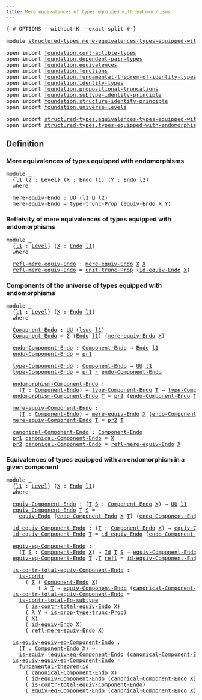 ```yaml
---
title: Mere equivalences of types equipped with endomorphisms
---
```


<pre class="Agda"><a id="80" class="Symbol">{-#</a> <a id="84" class="Keyword">OPTIONS</a> <a id="92" class="Pragma">--without-K</a> <a id="104" class="Pragma">--exact-split</a> <a id="118" class="Symbol">#-}</a>

<a id="123" class="Keyword">module</a> <a id="130" href="structured-types.mere-equivalences-types-equipped-with-endomorphisms.html" class="Module">structured-types.mere-equivalences-types-equipped-with-endomorphisms</a> <a id="199" class="Keyword">where</a>

<a id="206" class="Keyword">open</a> <a id="211" class="Keyword">import</a> <a id="218" href="foundation.contractible-types.html" class="Module">foundation.contractible-types</a>
<a id="248" class="Keyword">open</a> <a id="253" class="Keyword">import</a> <a id="260" href="foundation.dependent-pair-types.html" class="Module">foundation.dependent-pair-types</a>
<a id="292" class="Keyword">open</a> <a id="297" class="Keyword">import</a> <a id="304" href="foundation.equivalences.html" class="Module">foundation.equivalences</a>
<a id="328" class="Keyword">open</a> <a id="333" class="Keyword">import</a> <a id="340" href="foundation.functions.html" class="Module">foundation.functions</a>
<a id="361" class="Keyword">open</a> <a id="366" class="Keyword">import</a> <a id="373" href="foundation.fundamental-theorem-of-identity-types.html" class="Module">foundation.fundamental-theorem-of-identity-types</a>
<a id="422" class="Keyword">open</a> <a id="427" class="Keyword">import</a> <a id="434" href="foundation.identity-types.html" class="Module">foundation.identity-types</a>
<a id="460" class="Keyword">open</a> <a id="465" class="Keyword">import</a> <a id="472" href="foundation.propositional-truncations.html" class="Module">foundation.propositional-truncations</a>
<a id="509" class="Keyword">open</a> <a id="514" class="Keyword">import</a> <a id="521" href="foundation.subtype-identity-principle.html" class="Module">foundation.subtype-identity-principle</a>
<a id="559" class="Keyword">open</a> <a id="564" class="Keyword">import</a> <a id="571" href="foundation.structure-identity-principle.html" class="Module">foundation.structure-identity-principle</a>
<a id="611" class="Keyword">open</a> <a id="616" class="Keyword">import</a> <a id="623" href="foundation.universe-levels.html" class="Module">foundation.universe-levels</a>

<a id="651" class="Keyword">open</a> <a id="656" class="Keyword">import</a> <a id="663" href="structured-types.equivalences-types-equipped-with-endomorphisms.html" class="Module">structured-types.equivalences-types-equipped-with-endomorphisms</a>
<a id="727" class="Keyword">open</a> <a id="732" class="Keyword">import</a> <a id="739" href="structured-types.types-equipped-with-endomorphisms.html" class="Module">structured-types.types-equipped-with-endomorphisms</a>
</pre>
## Definition

### Mere equivalences of types equipped with endomorphisms

<pre class="Agda"><a id="878" class="Keyword">module</a> <a id="885" href="structured-types.mere-equivalences-types-equipped-with-endomorphisms.html#885" class="Module">_</a>
  <a id="889" class="Symbol">{</a><a id="890" href="structured-types.mere-equivalences-types-equipped-with-endomorphisms.html#890" class="Bound">l1</a> <a id="893" href="structured-types.mere-equivalences-types-equipped-with-endomorphisms.html#893" class="Bound">l2</a> <a id="896" class="Symbol">:</a> <a id="898" href="Agda.Primitive.html#597" class="Postulate">Level</a><a id="903" class="Symbol">}</a> <a id="905" class="Symbol">(</a><a id="906" href="structured-types.mere-equivalences-types-equipped-with-endomorphisms.html#906" class="Bound">X</a> <a id="908" class="Symbol">:</a> <a id="910" href="structured-types.types-equipped-with-endomorphisms.html#454" class="Function">Endo</a> <a id="915" href="structured-types.mere-equivalences-types-equipped-with-endomorphisms.html#890" class="Bound">l1</a><a id="917" class="Symbol">)</a> <a id="919" class="Symbol">(</a><a id="920" href="structured-types.mere-equivalences-types-equipped-with-endomorphisms.html#920" class="Bound">Y</a> <a id="922" class="Symbol">:</a> <a id="924" href="structured-types.types-equipped-with-endomorphisms.html#454" class="Function">Endo</a> <a id="929" href="structured-types.mere-equivalences-types-equipped-with-endomorphisms.html#893" class="Bound">l2</a><a id="931" class="Symbol">)</a>
  <a id="935" class="Keyword">where</a>

  <a id="944" href="structured-types.mere-equivalences-types-equipped-with-endomorphisms.html#944" class="Function">mere-equiv-Endo</a> <a id="960" class="Symbol">:</a> <a id="962" href="foundation-core.universe-levels.html#235" class="Primitive">UU</a> <a id="965" class="Symbol">(</a><a id="966" href="structured-types.mere-equivalences-types-equipped-with-endomorphisms.html#890" class="Bound">l1</a> <a id="969" href="Agda.Primitive.html#810" class="Primitive Operator">⊔</a> <a id="971" href="structured-types.mere-equivalences-types-equipped-with-endomorphisms.html#893" class="Bound">l2</a><a id="973" class="Symbol">)</a>
  <a id="977" href="structured-types.mere-equivalences-types-equipped-with-endomorphisms.html#944" class="Function">mere-equiv-Endo</a> <a id="993" class="Symbol">=</a> <a id="995" href="foundation.propositional-truncations.html#2012" class="Function">type-trunc-Prop</a> <a id="1011" class="Symbol">(</a><a id="1012" href="structured-types.equivalences-types-equipped-with-endomorphisms.html#1104" class="Function">equiv-Endo</a> <a id="1023" href="structured-types.mere-equivalences-types-equipped-with-endomorphisms.html#906" class="Bound">X</a> <a id="1025" href="structured-types.mere-equivalences-types-equipped-with-endomorphisms.html#920" class="Bound">Y</a><a id="1026" class="Symbol">)</a>
</pre>
### Refleivity of mere equivalences of types equipped with endomorphisms

<pre class="Agda"><a id="1115" class="Keyword">module</a> <a id="1122" href="structured-types.mere-equivalences-types-equipped-with-endomorphisms.html#1122" class="Module">_</a>
  <a id="1126" class="Symbol">{</a><a id="1127" href="structured-types.mere-equivalences-types-equipped-with-endomorphisms.html#1127" class="Bound">l1</a> <a id="1130" class="Symbol">:</a> <a id="1132" href="Agda.Primitive.html#597" class="Postulate">Level</a><a id="1137" class="Symbol">}</a> <a id="1139" class="Symbol">(</a><a id="1140" href="structured-types.mere-equivalences-types-equipped-with-endomorphisms.html#1140" class="Bound">X</a> <a id="1142" class="Symbol">:</a> <a id="1144" href="structured-types.types-equipped-with-endomorphisms.html#454" class="Function">Endo</a> <a id="1149" href="structured-types.mere-equivalences-types-equipped-with-endomorphisms.html#1127" class="Bound">l1</a><a id="1151" class="Symbol">)</a>
  <a id="1155" class="Keyword">where</a>
  
  <a id="1166" href="structured-types.mere-equivalences-types-equipped-with-endomorphisms.html#1166" class="Function">refl-mere-equiv-Endo</a> <a id="1187" class="Symbol">:</a> <a id="1189" href="structured-types.mere-equivalences-types-equipped-with-endomorphisms.html#944" class="Function">mere-equiv-Endo</a> <a id="1205" href="structured-types.mere-equivalences-types-equipped-with-endomorphisms.html#1140" class="Bound">X</a> <a id="1207" href="structured-types.mere-equivalences-types-equipped-with-endomorphisms.html#1140" class="Bound">X</a>
  <a id="1211" href="structured-types.mere-equivalences-types-equipped-with-endomorphisms.html#1166" class="Function">refl-mere-equiv-Endo</a> <a id="1232" class="Symbol">=</a> <a id="1234" href="foundation.propositional-truncations.html#2096" class="Function">unit-trunc-Prop</a> <a id="1250" class="Symbol">(</a><a id="1251" href="structured-types.equivalences-types-equipped-with-endomorphisms.html#1859" class="Function">id-equiv-Endo</a> <a id="1265" href="structured-types.mere-equivalences-types-equipped-with-endomorphisms.html#1140" class="Bound">X</a><a id="1266" class="Symbol">)</a>
</pre>
### Components of the universe of types equipped with endomorphisms

<pre class="Agda"><a id="1350" class="Keyword">module</a> <a id="1357" href="structured-types.mere-equivalences-types-equipped-with-endomorphisms.html#1357" class="Module">_</a>
  <a id="1361" class="Symbol">{</a><a id="1362" href="structured-types.mere-equivalences-types-equipped-with-endomorphisms.html#1362" class="Bound">l1</a> <a id="1365" class="Symbol">:</a> <a id="1367" href="Agda.Primitive.html#597" class="Postulate">Level</a><a id="1372" class="Symbol">}</a> <a id="1374" class="Symbol">(</a><a id="1375" href="structured-types.mere-equivalences-types-equipped-with-endomorphisms.html#1375" class="Bound">X</a> <a id="1377" class="Symbol">:</a> <a id="1379" href="structured-types.types-equipped-with-endomorphisms.html#454" class="Function">Endo</a> <a id="1384" href="structured-types.mere-equivalences-types-equipped-with-endomorphisms.html#1362" class="Bound">l1</a><a id="1386" class="Symbol">)</a>
  <a id="1390" class="Keyword">where</a>
  
  <a id="1401" href="structured-types.mere-equivalences-types-equipped-with-endomorphisms.html#1401" class="Function">Component-Endo</a> <a id="1416" class="Symbol">:</a> <a id="1418" href="foundation-core.universe-levels.html#235" class="Primitive">UU</a> <a id="1421" class="Symbol">(</a><a id="1422" href="Agda.Primitive.html#780" class="Primitive">lsuc</a> <a id="1427" href="structured-types.mere-equivalences-types-equipped-with-endomorphisms.html#1362" class="Bound">l1</a><a id="1429" class="Symbol">)</a>
  <a id="1433" href="structured-types.mere-equivalences-types-equipped-with-endomorphisms.html#1401" class="Function">Component-Endo</a> <a id="1448" class="Symbol">=</a> <a id="1450" href="foundation-core.dependent-pair-types.html#515" class="Record">Σ</a> <a id="1452" class="Symbol">(</a><a id="1453" href="structured-types.types-equipped-with-endomorphisms.html#454" class="Function">Endo</a> <a id="1458" href="structured-types.mere-equivalences-types-equipped-with-endomorphisms.html#1362" class="Bound">l1</a><a id="1460" class="Symbol">)</a> <a id="1462" class="Symbol">(</a><a id="1463" href="structured-types.mere-equivalences-types-equipped-with-endomorphisms.html#944" class="Function">mere-equiv-Endo</a> <a id="1479" href="structured-types.mere-equivalences-types-equipped-with-endomorphisms.html#1375" class="Bound">X</a><a id="1480" class="Symbol">)</a>

  <a id="1485" href="structured-types.mere-equivalences-types-equipped-with-endomorphisms.html#1485" class="Function">endo-Component-Endo</a> <a id="1505" class="Symbol">:</a> <a id="1507" href="structured-types.mere-equivalences-types-equipped-with-endomorphisms.html#1401" class="Function">Component-Endo</a> <a id="1522" class="Symbol">→</a> <a id="1524" href="structured-types.types-equipped-with-endomorphisms.html#454" class="Function">Endo</a> <a id="1529" href="structured-types.mere-equivalences-types-equipped-with-endomorphisms.html#1362" class="Bound">l1</a>
  <a id="1534" href="structured-types.mere-equivalences-types-equipped-with-endomorphisms.html#1485" class="Function">endo-Component-Endo</a> <a id="1554" class="Symbol">=</a> <a id="1556" href="foundation-core.dependent-pair-types.html#605" class="Field">pr1</a>

  <a id="1563" href="structured-types.mere-equivalences-types-equipped-with-endomorphisms.html#1563" class="Function">type-Component-Endo</a> <a id="1583" class="Symbol">:</a> <a id="1585" href="structured-types.mere-equivalences-types-equipped-with-endomorphisms.html#1401" class="Function">Component-Endo</a> <a id="1600" class="Symbol">→</a> <a id="1602" href="foundation-core.universe-levels.html#235" class="Primitive">UU</a> <a id="1605" href="structured-types.mere-equivalences-types-equipped-with-endomorphisms.html#1362" class="Bound">l1</a>
  <a id="1610" href="structured-types.mere-equivalences-types-equipped-with-endomorphisms.html#1563" class="Function">type-Component-Endo</a> <a id="1630" class="Symbol">=</a> <a id="1632" href="foundation-core.dependent-pair-types.html#605" class="Field">pr1</a> <a id="1636" href="foundation-core.functions.html#420" class="Function Operator">∘</a> <a id="1638" href="structured-types.mere-equivalences-types-equipped-with-endomorphisms.html#1485" class="Function">endo-Component-Endo</a>

  <a id="1661" href="structured-types.mere-equivalences-types-equipped-with-endomorphisms.html#1661" class="Function">endomorphism-Component-Endo</a> <a id="1689" class="Symbol">:</a>
    <a id="1695" class="Symbol">(</a><a id="1696" href="structured-types.mere-equivalences-types-equipped-with-endomorphisms.html#1696" class="Bound">T</a> <a id="1698" class="Symbol">:</a> <a id="1700" href="structured-types.mere-equivalences-types-equipped-with-endomorphisms.html#1401" class="Function">Component-Endo</a><a id="1714" class="Symbol">)</a> <a id="1716" class="Symbol">→</a> <a id="1718" href="structured-types.mere-equivalences-types-equipped-with-endomorphisms.html#1563" class="Function">type-Component-Endo</a> <a id="1738" href="structured-types.mere-equivalences-types-equipped-with-endomorphisms.html#1696" class="Bound">T</a> <a id="1740" class="Symbol">→</a> <a id="1742" href="structured-types.mere-equivalences-types-equipped-with-endomorphisms.html#1563" class="Function">type-Component-Endo</a> <a id="1762" href="structured-types.mere-equivalences-types-equipped-with-endomorphisms.html#1696" class="Bound">T</a>
  <a id="1766" href="structured-types.mere-equivalences-types-equipped-with-endomorphisms.html#1661" class="Function">endomorphism-Component-Endo</a> <a id="1794" href="structured-types.mere-equivalences-types-equipped-with-endomorphisms.html#1794" class="Bound">T</a> <a id="1796" class="Symbol">=</a> <a id="1798" href="foundation-core.dependent-pair-types.html#617" class="Field">pr2</a> <a id="1802" class="Symbol">(</a><a id="1803" href="structured-types.mere-equivalences-types-equipped-with-endomorphisms.html#1485" class="Function">endo-Component-Endo</a> <a id="1823" href="structured-types.mere-equivalences-types-equipped-with-endomorphisms.html#1794" class="Bound">T</a><a id="1824" class="Symbol">)</a>

  <a id="1829" href="structured-types.mere-equivalences-types-equipped-with-endomorphisms.html#1829" class="Function">mere-equiv-Component-Endo</a> <a id="1855" class="Symbol">:</a>
    <a id="1861" class="Symbol">(</a><a id="1862" href="structured-types.mere-equivalences-types-equipped-with-endomorphisms.html#1862" class="Bound">T</a> <a id="1864" class="Symbol">:</a> <a id="1866" href="structured-types.mere-equivalences-types-equipped-with-endomorphisms.html#1401" class="Function">Component-Endo</a><a id="1880" class="Symbol">)</a> <a id="1882" class="Symbol">→</a> <a id="1884" href="structured-types.mere-equivalences-types-equipped-with-endomorphisms.html#944" class="Function">mere-equiv-Endo</a> <a id="1900" href="structured-types.mere-equivalences-types-equipped-with-endomorphisms.html#1375" class="Bound">X</a> <a id="1902" class="Symbol">(</a><a id="1903" href="structured-types.mere-equivalences-types-equipped-with-endomorphisms.html#1485" class="Function">endo-Component-Endo</a> <a id="1923" href="structured-types.mere-equivalences-types-equipped-with-endomorphisms.html#1862" class="Bound">T</a><a id="1924" class="Symbol">)</a>
  <a id="1928" href="structured-types.mere-equivalences-types-equipped-with-endomorphisms.html#1829" class="Function">mere-equiv-Component-Endo</a> <a id="1954" href="structured-types.mere-equivalences-types-equipped-with-endomorphisms.html#1954" class="Bound">T</a> <a id="1956" class="Symbol">=</a> <a id="1958" href="foundation-core.dependent-pair-types.html#617" class="Field">pr2</a> <a id="1962" href="structured-types.mere-equivalences-types-equipped-with-endomorphisms.html#1954" class="Bound">T</a>

  <a id="1967" href="structured-types.mere-equivalences-types-equipped-with-endomorphisms.html#1967" class="Function">canonical-Component-Endo</a> <a id="1992" class="Symbol">:</a> <a id="1994" href="structured-types.mere-equivalences-types-equipped-with-endomorphisms.html#1401" class="Function">Component-Endo</a>
  <a id="2011" href="foundation-core.dependent-pair-types.html#605" class="Field">pr1</a> <a id="2015" href="structured-types.mere-equivalences-types-equipped-with-endomorphisms.html#1967" class="Function">canonical-Component-Endo</a> <a id="2040" class="Symbol">=</a> <a id="2042" href="structured-types.mere-equivalences-types-equipped-with-endomorphisms.html#1375" class="Bound">X</a>
  <a id="2046" href="foundation-core.dependent-pair-types.html#617" class="Field">pr2</a> <a id="2050" href="structured-types.mere-equivalences-types-equipped-with-endomorphisms.html#1967" class="Function">canonical-Component-Endo</a> <a id="2075" class="Symbol">=</a> <a id="2077" href="structured-types.mere-equivalences-types-equipped-with-endomorphisms.html#1166" class="Function">refl-mere-equiv-Endo</a> <a id="2098" href="structured-types.mere-equivalences-types-equipped-with-endomorphisms.html#1375" class="Bound">X</a>
</pre>
### Equivalences of types equipped with an endomorphism in a given component

<pre class="Agda"><a id="2191" class="Keyword">module</a> <a id="2198" href="structured-types.mere-equivalences-types-equipped-with-endomorphisms.html#2198" class="Module">_</a>
  <a id="2202" class="Symbol">{</a><a id="2203" href="structured-types.mere-equivalences-types-equipped-with-endomorphisms.html#2203" class="Bound">l1</a> <a id="2206" class="Symbol">:</a> <a id="2208" href="Agda.Primitive.html#597" class="Postulate">Level</a><a id="2213" class="Symbol">}</a> <a id="2215" class="Symbol">(</a><a id="2216" href="structured-types.mere-equivalences-types-equipped-with-endomorphisms.html#2216" class="Bound">X</a> <a id="2218" class="Symbol">:</a> <a id="2220" href="structured-types.types-equipped-with-endomorphisms.html#454" class="Function">Endo</a> <a id="2225" href="structured-types.mere-equivalences-types-equipped-with-endomorphisms.html#2203" class="Bound">l1</a><a id="2227" class="Symbol">)</a>
  <a id="2231" class="Keyword">where</a>

  <a id="2240" href="structured-types.mere-equivalences-types-equipped-with-endomorphisms.html#2240" class="Function">equiv-Component-Endo</a> <a id="2261" class="Symbol">:</a> <a id="2263" class="Symbol">(</a><a id="2264" href="structured-types.mere-equivalences-types-equipped-with-endomorphisms.html#2264" class="Bound">T</a> <a id="2266" href="structured-types.mere-equivalences-types-equipped-with-endomorphisms.html#2266" class="Bound">S</a> <a id="2268" class="Symbol">:</a> <a id="2270" href="structured-types.mere-equivalences-types-equipped-with-endomorphisms.html#1401" class="Function">Component-Endo</a> <a id="2285" href="structured-types.mere-equivalences-types-equipped-with-endomorphisms.html#2216" class="Bound">X</a><a id="2286" class="Symbol">)</a> <a id="2288" class="Symbol">→</a> <a id="2290" href="foundation-core.universe-levels.html#235" class="Primitive">UU</a> <a id="2293" href="structured-types.mere-equivalences-types-equipped-with-endomorphisms.html#2203" class="Bound">l1</a>
  <a id="2298" href="structured-types.mere-equivalences-types-equipped-with-endomorphisms.html#2240" class="Function">equiv-Component-Endo</a> <a id="2319" href="structured-types.mere-equivalences-types-equipped-with-endomorphisms.html#2319" class="Bound">T</a> <a id="2321" href="structured-types.mere-equivalences-types-equipped-with-endomorphisms.html#2321" class="Bound">S</a> <a id="2323" class="Symbol">=</a>
    <a id="2329" href="structured-types.equivalences-types-equipped-with-endomorphisms.html#1104" class="Function">equiv-Endo</a> <a id="2340" class="Symbol">(</a><a id="2341" href="structured-types.mere-equivalences-types-equipped-with-endomorphisms.html#1485" class="Function">endo-Component-Endo</a> <a id="2361" href="structured-types.mere-equivalences-types-equipped-with-endomorphisms.html#2216" class="Bound">X</a> <a id="2363" href="structured-types.mere-equivalences-types-equipped-with-endomorphisms.html#2319" class="Bound">T</a><a id="2364" class="Symbol">)</a> <a id="2366" class="Symbol">(</a><a id="2367" href="structured-types.mere-equivalences-types-equipped-with-endomorphisms.html#1485" class="Function">endo-Component-Endo</a> <a id="2387" href="structured-types.mere-equivalences-types-equipped-with-endomorphisms.html#2216" class="Bound">X</a> <a id="2389" href="structured-types.mere-equivalences-types-equipped-with-endomorphisms.html#2321" class="Bound">S</a><a id="2390" class="Symbol">)</a>

  <a id="2395" href="structured-types.mere-equivalences-types-equipped-with-endomorphisms.html#2395" class="Function">id-equiv-Component-Endo</a> <a id="2419" class="Symbol">:</a> <a id="2421" class="Symbol">(</a><a id="2422" href="structured-types.mere-equivalences-types-equipped-with-endomorphisms.html#2422" class="Bound">T</a> <a id="2424" class="Symbol">:</a> <a id="2426" href="structured-types.mere-equivalences-types-equipped-with-endomorphisms.html#1401" class="Function">Component-Endo</a> <a id="2441" href="structured-types.mere-equivalences-types-equipped-with-endomorphisms.html#2216" class="Bound">X</a><a id="2442" class="Symbol">)</a> <a id="2444" class="Symbol">→</a> <a id="2446" href="structured-types.mere-equivalences-types-equipped-with-endomorphisms.html#2240" class="Function">equiv-Component-Endo</a> <a id="2467" href="structured-types.mere-equivalences-types-equipped-with-endomorphisms.html#2422" class="Bound">T</a> <a id="2469" href="structured-types.mere-equivalences-types-equipped-with-endomorphisms.html#2422" class="Bound">T</a>
  <a id="2473" href="structured-types.mere-equivalences-types-equipped-with-endomorphisms.html#2395" class="Function">id-equiv-Component-Endo</a> <a id="2497" href="structured-types.mere-equivalences-types-equipped-with-endomorphisms.html#2497" class="Bound">T</a> <a id="2499" class="Symbol">=</a> <a id="2501" href="structured-types.equivalences-types-equipped-with-endomorphisms.html#1859" class="Function">id-equiv-Endo</a> <a id="2515" class="Symbol">(</a><a id="2516" href="structured-types.mere-equivalences-types-equipped-with-endomorphisms.html#1485" class="Function">endo-Component-Endo</a> <a id="2536" href="structured-types.mere-equivalences-types-equipped-with-endomorphisms.html#2216" class="Bound">X</a> <a id="2538" href="structured-types.mere-equivalences-types-equipped-with-endomorphisms.html#2497" class="Bound">T</a><a id="2539" class="Symbol">)</a>

  <a id="2544" href="structured-types.mere-equivalences-types-equipped-with-endomorphisms.html#2544" class="Function">equiv-eq-Component-Endo</a> <a id="2568" class="Symbol">:</a>
    <a id="2574" class="Symbol">(</a><a id="2575" href="structured-types.mere-equivalences-types-equipped-with-endomorphisms.html#2575" class="Bound">T</a> <a id="2577" href="structured-types.mere-equivalences-types-equipped-with-endomorphisms.html#2577" class="Bound">S</a> <a id="2579" class="Symbol">:</a> <a id="2581" href="structured-types.mere-equivalences-types-equipped-with-endomorphisms.html#1401" class="Function">Component-Endo</a> <a id="2596" href="structured-types.mere-equivalences-types-equipped-with-endomorphisms.html#2216" class="Bound">X</a><a id="2597" class="Symbol">)</a> <a id="2599" class="Symbol">→</a> <a id="2601" href="foundation-core.identity-types.html#1767" class="Datatype">Id</a> <a id="2604" href="structured-types.mere-equivalences-types-equipped-with-endomorphisms.html#2575" class="Bound">T</a> <a id="2606" href="structured-types.mere-equivalences-types-equipped-with-endomorphisms.html#2577" class="Bound">S</a> <a id="2608" class="Symbol">→</a> <a id="2610" href="structured-types.mere-equivalences-types-equipped-with-endomorphisms.html#2240" class="Function">equiv-Component-Endo</a> <a id="2631" href="structured-types.mere-equivalences-types-equipped-with-endomorphisms.html#2575" class="Bound">T</a> <a id="2633" href="structured-types.mere-equivalences-types-equipped-with-endomorphisms.html#2577" class="Bound">S</a>
  <a id="2637" href="structured-types.mere-equivalences-types-equipped-with-endomorphisms.html#2544" class="Function">equiv-eq-Component-Endo</a> <a id="2661" href="structured-types.mere-equivalences-types-equipped-with-endomorphisms.html#2661" class="Bound">T</a> <a id="2663" class="DottedPattern Symbol">.</a><a id="2664" href="structured-types.mere-equivalences-types-equipped-with-endomorphisms.html#2661" class="DottedPattern Bound">T</a> <a id="2666" href="foundation-core.identity-types.html#1820" class="InductiveConstructor">refl</a> <a id="2671" class="Symbol">=</a> <a id="2673" href="structured-types.mere-equivalences-types-equipped-with-endomorphisms.html#2395" class="Function">id-equiv-Component-Endo</a> <a id="2697" href="structured-types.mere-equivalences-types-equipped-with-endomorphisms.html#2661" class="Bound">T</a>
  
  <a id="2704" href="structured-types.mere-equivalences-types-equipped-with-endomorphisms.html#2704" class="Function">is-contr-total-equiv-Component-Endo</a> <a id="2740" class="Symbol">:</a>
    <a id="2746" href="foundation-core.contractible-types.html#1006" class="Function">is-contr</a>
      <a id="2761" class="Symbol">(</a> <a id="2763" href="foundation-core.dependent-pair-types.html#515" class="Record">Σ</a> <a id="2765" class="Symbol">(</a> <a id="2767" href="structured-types.mere-equivalences-types-equipped-with-endomorphisms.html#1401" class="Function">Component-Endo</a> <a id="2782" href="structured-types.mere-equivalences-types-equipped-with-endomorphisms.html#2216" class="Bound">X</a><a id="2783" class="Symbol">)</a>
          <a id="2795" class="Symbol">(</a> <a id="2797" class="Symbol">λ</a> <a id="2799" href="structured-types.mere-equivalences-types-equipped-with-endomorphisms.html#2799" class="Bound">T</a> <a id="2801" class="Symbol">→</a> <a id="2803" href="structured-types.mere-equivalences-types-equipped-with-endomorphisms.html#2240" class="Function">equiv-Component-Endo</a> <a id="2824" class="Symbol">(</a><a id="2825" href="structured-types.mere-equivalences-types-equipped-with-endomorphisms.html#1967" class="Function">canonical-Component-Endo</a> <a id="2850" href="structured-types.mere-equivalences-types-equipped-with-endomorphisms.html#2216" class="Bound">X</a><a id="2851" class="Symbol">)</a> <a id="2853" href="structured-types.mere-equivalences-types-equipped-with-endomorphisms.html#2799" class="Bound">T</a><a id="2854" class="Symbol">))</a>
  <a id="2859" href="structured-types.mere-equivalences-types-equipped-with-endomorphisms.html#2704" class="Function">is-contr-total-equiv-Component-Endo</a> <a id="2895" class="Symbol">=</a>
    <a id="2901" href="foundation-core.subtype-identity-principle.html#1586" class="Function">is-contr-total-Eq-subtype</a>
      <a id="2933" class="Symbol">(</a> <a id="2935" href="structured-types.equivalences-types-equipped-with-endomorphisms.html#6171" class="Function">is-contr-total-equiv-Endo</a> <a id="2961" href="structured-types.mere-equivalences-types-equipped-with-endomorphisms.html#2216" class="Bound">X</a><a id="2962" class="Symbol">)</a>
      <a id="2970" class="Symbol">(</a> <a id="2972" class="Symbol">λ</a> <a id="2974" href="structured-types.mere-equivalences-types-equipped-with-endomorphisms.html#2974" class="Bound">Y</a> <a id="2976" class="Symbol">→</a> <a id="2978" href="foundation.propositional-truncations.html#2191" class="Function">is-prop-type-trunc-Prop</a><a id="3001" class="Symbol">)</a>
      <a id="3009" class="Symbol">(</a> <a id="3011" href="structured-types.mere-equivalences-types-equipped-with-endomorphisms.html#2216" class="Bound">X</a><a id="3012" class="Symbol">)</a>
      <a id="3020" class="Symbol">(</a> <a id="3022" href="structured-types.equivalences-types-equipped-with-endomorphisms.html#1859" class="Function">id-equiv-Endo</a> <a id="3036" href="structured-types.mere-equivalences-types-equipped-with-endomorphisms.html#2216" class="Bound">X</a><a id="3037" class="Symbol">)</a>
      <a id="3045" class="Symbol">(</a> <a id="3047" href="structured-types.mere-equivalences-types-equipped-with-endomorphisms.html#1166" class="Function">refl-mere-equiv-Endo</a> <a id="3068" href="structured-types.mere-equivalences-types-equipped-with-endomorphisms.html#2216" class="Bound">X</a><a id="3069" class="Symbol">)</a>

  <a id="3074" href="structured-types.mere-equivalences-types-equipped-with-endomorphisms.html#3074" class="Function">is-equiv-equiv-eq-Component-Endo</a> <a id="3107" class="Symbol">:</a>
    <a id="3113" class="Symbol">(</a><a id="3114" href="structured-types.mere-equivalences-types-equipped-with-endomorphisms.html#3114" class="Bound">T</a> <a id="3116" class="Symbol">:</a> <a id="3118" href="structured-types.mere-equivalences-types-equipped-with-endomorphisms.html#1401" class="Function">Component-Endo</a> <a id="3133" href="structured-types.mere-equivalences-types-equipped-with-endomorphisms.html#2216" class="Bound">X</a><a id="3134" class="Symbol">)</a> <a id="3136" class="Symbol">→</a>
    <a id="3142" href="foundation-core.equivalences.html#1556" class="Function">is-equiv</a> <a id="3151" class="Symbol">(</a><a id="3152" href="structured-types.mere-equivalences-types-equipped-with-endomorphisms.html#2544" class="Function">equiv-eq-Component-Endo</a> <a id="3176" class="Symbol">(</a><a id="3177" href="structured-types.mere-equivalences-types-equipped-with-endomorphisms.html#1967" class="Function">canonical-Component-Endo</a> <a id="3202" href="structured-types.mere-equivalences-types-equipped-with-endomorphisms.html#2216" class="Bound">X</a><a id="3203" class="Symbol">)</a> <a id="3205" href="structured-types.mere-equivalences-types-equipped-with-endomorphisms.html#3114" class="Bound">T</a><a id="3206" class="Symbol">)</a>
  <a id="3210" href="structured-types.mere-equivalences-types-equipped-with-endomorphisms.html#3074" class="Function">is-equiv-equiv-eq-Component-Endo</a> <a id="3243" class="Symbol">=</a>
    <a id="3249" href="foundation-core.fundamental-theorem-of-identity-types.html#1904" class="Function">fundamental-theorem-id</a>
      <a id="3278" class="Symbol">(</a> <a id="3280" href="structured-types.mere-equivalences-types-equipped-with-endomorphisms.html#1967" class="Function">canonical-Component-Endo</a> <a id="3305" href="structured-types.mere-equivalences-types-equipped-with-endomorphisms.html#2216" class="Bound">X</a><a id="3306" class="Symbol">)</a>
      <a id="3314" class="Symbol">(</a> <a id="3316" href="structured-types.mere-equivalences-types-equipped-with-endomorphisms.html#2395" class="Function">id-equiv-Component-Endo</a> <a id="3340" class="Symbol">(</a><a id="3341" href="structured-types.mere-equivalences-types-equipped-with-endomorphisms.html#1967" class="Function">canonical-Component-Endo</a> <a id="3366" href="structured-types.mere-equivalences-types-equipped-with-endomorphisms.html#2216" class="Bound">X</a><a id="3367" class="Symbol">))</a>
      <a id="3376" class="Symbol">(</a> <a id="3378" href="structured-types.mere-equivalences-types-equipped-with-endomorphisms.html#2704" class="Function">is-contr-total-equiv-Component-Endo</a><a id="3413" class="Symbol">)</a>
      <a id="3421" class="Symbol">(</a> <a id="3423" href="structured-types.mere-equivalences-types-equipped-with-endomorphisms.html#2544" class="Function">equiv-eq-Component-Endo</a> <a id="3447" class="Symbol">(</a><a id="3448" href="structured-types.mere-equivalences-types-equipped-with-endomorphisms.html#1967" class="Function">canonical-Component-Endo</a> <a id="3473" href="structured-types.mere-equivalences-types-equipped-with-endomorphisms.html#2216" class="Bound">X</a><a id="3474" class="Symbol">))</a>
</pre>

